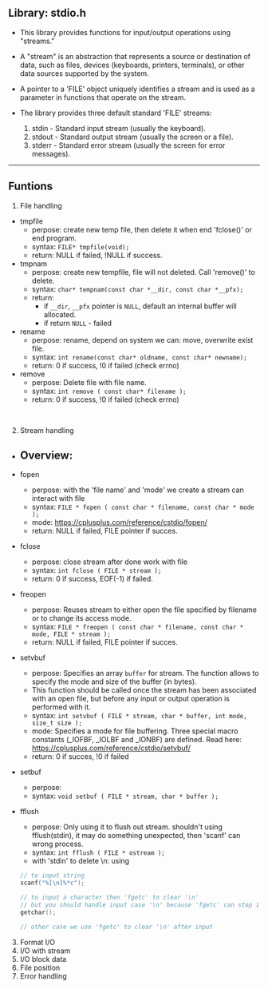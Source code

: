## Library: stdio.h
- This library provides functions for input/output operations using "streams."
- A "stream" is an abstraction that represents a source or destination of data, 
  such as files, devices (keyboards, printers, terminals), or other data sources supported by the system.

- A pointer to a 'FILE' object uniquely identifies a stream and is used as a parameter 
  in functions that operate on the stream.

- The library provides three default standard 'FILE' streams:
  1. stdin  - Standard input stream (usually the keyboard).
  2. stdout - Standard output stream (usually the screen or a file).
  3. stderr - Standard error stream (usually the screen for error messages).
<hr>

## Funtions
1. File handling  
- tmpfile  
    - perpose: create new temp file, then delete it when end 'fclose()' or end program.   
    - syntax: `FILE* tmpfile(void);`  
    - return: NULL if failed, !NULL if success.  
- tmpnam  
    - perpose: create new tempfile, file will not deleted. Call 'remove()' to delete.  
    - syntax: `char* tempnam(const char *__dir, const char *__pfx);`  
    - return: 
        - if `__dir`, `__pfx` pointer is `NULL`, default an internal buffer will allocated.  
        - if return `NULL` - failed  
- rename  
    - perpose: rename, depend on system we can: move, overwrite exist file.  
    - syntax: `int rename(const char* oldname, const char* newname);`  
    - return: 0 if success, !0 if failed (check errno)  
- remove  
    - perpose: Delete file with file name.  
    - syntax: `int remove ( const char* filename );`  
    - return: 0 if success, !0 if failed (check errno)  
<br>

2. Stream handling
- **Overview**:
  - 
- fopen  
  - perpose: with the 'file name' and 'mode' we create a stream can interact with file  
  - syntax: `FILE * fopen ( const char * filename, const char * mode );`  
  - mode: https://cplusplus.com/reference/cstdio/fopen/  
  - return: NULL if failed, FILE pointer if succes.  
- fclose  
  - perpose: close stream after done work with file  
  - syntax: `int fclose ( FILE * stream );`  
  - return: 0 if success, EOF(-1) if failed.  
- freopen  
  - perpose: Reuses stream to either open the file specified by filename or to change its access mode.  
  - syntax: `FILE * freopen ( const char * filename, const char * mode, FILE * stream );`  
  - return: NULL if failed, FILE pointer if succes.  
- setvbuf  
  - perpose: Specifies an array `buffer` for stream. The function allows to specify the mode and size of the buffer (in bytes).  
  - This function should be called once the stream has been associated with an open file, but before any input or output operation is performed with it.  
  - syntax: `int setvbuf ( FILE * stream, char * buffer, int mode, size_t size );`  
  - mode: Specifies a mode for file buffering. Three special macro constants (_IOFBF, _IOLBF and _IONBF) are defined. Read here: https://cplusplus.com/reference/cstdio/setvbuf/  
  - return: 0 if succes, !0 if failed

- setbuf
  - perpose: 
  - syntax: `void setbuf ( FILE * stream, char * buffer );`   


- fflush  
  - perpose: Only using it to flush out stream. shouldn't using fflush(stdin), it may do something unexpected, then 'scanf' can wrong process.  
  - syntax: `int fflush ( FILE * ostream );`
  - with 'stdin' to delete \n: using
  ``` Cpp
  // to input string
  scanf("%[\n]%*c");

  // to input a character then 'fgetc' to clear '\n'
  // but you should handle input case '\n' because 'fgetc' can stop if stdin empty, it will not return EOF
  getchar();

  // other case we use 'fgetc' to clear '\n' after input
  ```


3. Format I/O
4. I/O with stream
5. I/O block data
6. File position
7. Error handling